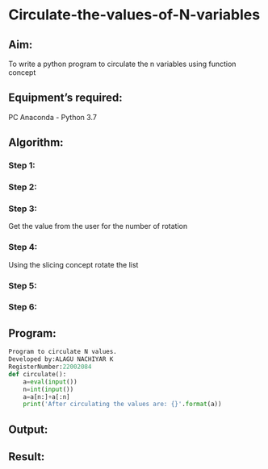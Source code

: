 # Circulate-the-values-of-N-variables
## Aim:
To write a python program to circulate the n variables using function concept
## Equipment’s required:
PC
Anaconda - Python 3.7
## Algorithm: 
### Step 1: 
### Step 2: 
### Step 3: 
Get the value from the user for the number of rotation
### Step 4: 
Using the slicing concept rotate the list

### Step 5: 
### Step 6: 
## Program:
```python
Program to circulate N values.
Developed by:ALAGU NACHIYAR K 
RegisterNumber:22002084
def circulate():
    a=eval(input())
    n=int(input())
    a=a[n:]+a[:n]
    print('After circulating the values are: {}'.format(a))
```


## Output:

## Result:
